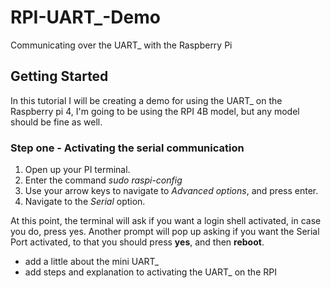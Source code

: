 # RPI-UART_-Demo
Communicating over the UART_ with the Raspberry Pi
## Getting Started

In this tutorial I will be creating a demo for using the UART_ on the Raspberry pi 4, I'm going to be using the RPI 4B model, but any model should be fine as well. </br>

### Step one - Activating the serial communication

1. Open up your PI terminal.
2. Enter the command *sudo raspi-config*
3. Use your arrow keys to navigate to *Advanced options*, and press enter.
4. Navigate to the *Serial* option.

At this point, the terminal will ask if you want a login shell activated, in case you do, press yes.
Another prompt will pop up asking if you want the Serial Port activated, to that you should press **yes**, and then **reboot**.

* add a little about the mini UART_
* add steps and explanation to activating the UART_ on the RPI 
